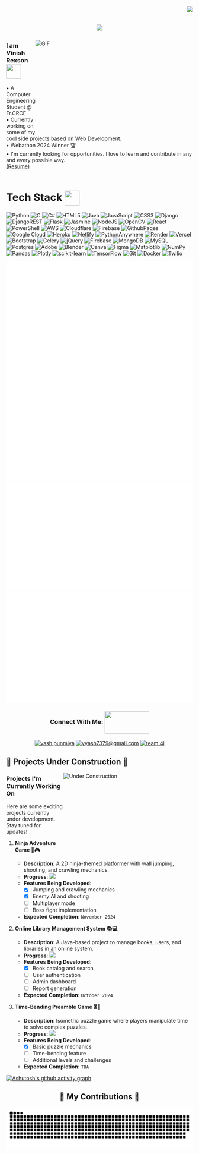 <img align="right" src="https://visitor-badge.laobi.icu/badge?page_id=Vinish-Rexson.Vinish-Rexson" />

<h1 align="center">
    <img src="https://readme-typing-svg.herokuapp.com/?font=Righteous&size=35&center=true&vCenter=true&width=700&height=70&duration=4000&lines=Full+Stack+Developer!;Fluent+in+the+language+of+web;Knows+Python+inside+and+out;+Front+to+back,+I've+got+your+stack+😎;+Model+tuning+Master;+Creative+coder+with+a+passion+for+play;+Still+learning+more+to+play+😁;" />
</h1>

<img align="right" height="250px" width="425px" alt="GIF" src="https://github.com/user-attachments/assets/24bdd6b9-a9b7-4539-a0af-8a5bf5af36dc" />
<h3 align="left"> I am Vinish Rexson <img align="center" src="https://user-images.githubusercontent.com/74038190/214644152-52f47eb3-5e31-4f47-8758-05c9468d5596.gif" height="40px" width="40px" /></h4> 
• A Computer Engineering Student @ Fr.CRCE <br/>
• Currently working on some of my cool side projects based on Web Development. <br/>
• Webathon 2024 Winner 🏆 <br/>
• I'm currently looking for opportunities. I love to learn and contribute in any and every possible way. <br/>
<a href="https://drive.google.com/file/d/10LbFN8kknMzNFwX67Z1qgIdPjgEfcaFY/view?usp=sharing" >(Resume)</a>
<br></br>

<h1> Tech Stack <img align="center" src="https://user-images.githubusercontent.com/74038190/212284087-bbe7e430-757e-4901-90bf-4cd2ce3e1852.gif" height="40px" width="40px" /> </h1>

![Python](https://img.shields.io/badge/python-3670A0?style=for-the-badge&logo=python&logoColor=ffdd54) ![C](https://img.shields.io/badge/c-%2300599C.svg?style=for-the-badge&logo=c&logoColor=white) ![C#](https://img.shields.io/badge/c%23-%23239120.svg?style=for-the-badge&logo=csharp&logoColor=white) ![HTML5](https://img.shields.io/badge/html5-%23E34F26.svg?style=for-the-badge&logo=html5&logoColor=white) ![Java](https://img.shields.io/badge/java-%23ED8B00.svg?style=for-the-badge&logo=openjdk&logoColor=white) ![JavaScript](https://img.shields.io/badge/javascript-%23323330.svg?style=for-the-badge&logo=javascript&logoColor=%23F7DF1E) ![CSS3](https://img.shields.io/badge/css3-%231572B6.svg?style=for-the-badge&logo=css3&logoColor=white) ![Django](https://img.shields.io/badge/django-%23092E20.svg?style=for-the-badge&logo=django&logoColor=white) ![DjangoREST](https://img.shields.io/badge/DJANGO-REST-ff1709?style=for-the-badge&logo=django&logoColor=white&color=ff1709&labelColor=gray) ![Flask](https://img.shields.io/badge/flask-%23000.svg?style=for-the-badge&logo=flask&logoColor=white) ![Jasmine](https://img.shields.io/badge/jasmine-%238A4182.svg?style=for-the-badge&logo=jasmine&logoColor=white) ![NodeJS](https://img.shields.io/badge/node.js-6DA55F?style=for-the-badge&logo=node.js&logoColor=white) ![OpenCV](https://img.shields.io/badge/opencv-%23white.svg?style=for-the-badge&logo=opencv&logoColor=white) ![React](https://img.shields.io/badge/react-%2320232a.svg?style=for-the-badge&logo=react&logoColor=%2361DAFB) ![PowerShell](https://img.shields.io/badge/PowerShell-%235391FE.svg?style=for-the-badge&logo=powershell&logoColor=white) ![AWS](https://img.shields.io/badge/AWS-%23FF9900.svg?style=for-the-badge&logo=amazon-aws&logoColor=white) ![Cloudflare](https://img.shields.io/badge/Cloudflare-F38020?style=for-the-badge&logo=Cloudflare&logoColor=white) ![Firebase](https://img.shields.io/badge/firebase-%23039BE5.svg?style=for-the-badge&logo=firebase) ![GithubPages](https://img.shields.io/badge/github%20pages-121013?style=for-the-badge&logo=github&logoColor=white) ![Google Cloud](https://img.shields.io/badge/GoogleCloud-%234285F4.svg?style=for-the-badge&logo=google-cloud&logoColor=white) ![Heroku](https://img.shields.io/badge/heroku-%23430098.svg?style=for-the-badge&logo=heroku&logoColor=white) ![Netlify](https://img.shields.io/badge/netlify-%23000000.svg?style=for-the-badge&logo=netlify&logoColor=#00C7B7) ![PythonAnywhere](https://img.shields.io/badge/pythonanywhere-%232F9FD7.svg?style=for-the-badge&logo=pythonanywhere&logoColor=151515) ![Render](https://img.shields.io/badge/Render-%46E3B7.svg?style=for-the-badge&logo=render&logoColor=white) ![Vercel](https://img.shields.io/badge/vercel-%23000000.svg?style=for-the-badge&logo=vercel&logoColor=white) ![Bootstrap](https://img.shields.io/badge/bootstrap-%238511FA.svg?style=for-the-badge&logo=bootstrap&logoColor=white) ![Celery](https://img.shields.io/badge/celery-%23a9cc54.svg?style=for-the-badge&logo=celery&logoColor=ddf4a4) ![jQuery](https://img.shields.io/badge/jquery-%230769AD.svg?style=for-the-badge&logo=jquery&logoColor=white) ![Firebase](https://img.shields.io/badge/firebase-a08021?style=for-the-badge&logo=firebase&logoColor=ffcd34) ![MongoDB](https://img.shields.io/badge/MongoDB-%234ea94b.svg?style=for-the-badge&logo=mongodb&logoColor=white) ![MySQL](https://img.shields.io/badge/mysql-4479A1.svg?style=for-the-badge&logo=mysql&logoColor=white) ![Postgres](https://img.shields.io/badge/postgres-%23316192.svg?style=for-the-badge&logo=postgresql&logoColor=white) ![Adobe](https://img.shields.io/badge/adobe-%23FF0000.svg?style=for-the-badge&logo=adobe&logoColor=white) ![Blender](https://img.shields.io/badge/blender-%23F5792A.svg?style=for-the-badge&logo=blender&logoColor=white) ![Canva](https://img.shields.io/badge/Canva-%2300C4CC.svg?style=for-the-badge&logo=Canva&logoColor=white) ![Figma](https://img.shields.io/badge/figma-%23F24E1E.svg?style=for-the-badge&logo=figma&logoColor=white) ![Matplotlib](https://img.shields.io/badge/Matplotlib-%23ffffff.svg?style=for-the-badge&logo=Matplotlib&logoColor=black) ![NumPy](https://img.shields.io/badge/numpy-%23013243.svg?style=for-the-badge&logo=numpy&logoColor=white) ![Pandas](https://img.shields.io/badge/pandas-%23150458.svg?style=for-the-badge&logo=pandas&logoColor=white) ![Plotly](https://img.shields.io/badge/Plotly-%233F4F75.svg?style=for-the-badge&logo=plotly&logoColor=white) ![scikit-learn](https://img.shields.io/badge/scikit--learn-%23F7931E.svg?style=for-the-badge&logo=scikit-learn&logoColor=white) ![TensorFlow](https://img.shields.io/badge/TensorFlow-%23FF6F00.svg?style=for-the-badge&logo=TensorFlow&logoColor=white) ![Git](https://img.shields.io/badge/git-%23F05033.svg?style=for-the-badge&logo=git&logoColor=white) ![Docker](https://img.shields.io/badge/docker-%230db7ed.svg?style=for-the-badge&logo=docker&logoColor=white) ![Twilio](https://img.shields.io/badge/Twilio-F22F46?style=for-the-badge&logo=Twilio&logoColor=white)

![](https://github.com/Vinish-Rexson/stats/blob/master/generated/overview.svg#gh-dark-mode-only)
![](https://github.com/Vinish-Rexson/stats/blob/master/generated/overview.svg#gh-light-mode-only)
![](https://github.com/Vinish-Rexson/stats/blob/master/generated/languages.svg#gh-dark-mode-only)
![](https://github.com/Vinish-Rexson/stats/blob/master/generated/languages.svg#gh-light-mode-only)

<h3 align="center"> Connect With Me: <img align="center" src="https://user-images.githubusercontent.com/74038190/214644145-264f4759-7633-441e-9d67-d8dda9d50d26.gif" height="60px" width="120px" /></h4>
<p align="center">
<a  href="https://www.linkedin.com/in/yash-punmiya-27a6a8296/"  target="_blank"><img  src="https://img.shields.io/badge/linkedin-%230077B5.svg?style=for-the-badge&logo=linkedin&logoColor=white"  alt="yash punmiya"/></a>
<a  href="mailto: yyash7379@gmail.com"  target="_blank"><img  src="https://img.shields.io/badge/Gmail-D14836?style=for-the-badge&logo=gmail&logoColor=white"  alt="yyash7379@gmail.com"/></a>
<a  href="https://www.instagram.com/team.4i"  target="_blank"><img  src="https://img.shields.io/badge/Instagram-%23E4405F.svg?style=for-the-badge&logo=Instagram&logoColor=white"  alt="team.4i"/></a>

## 🚧 Projects Under Construction 🚧

<!-- GIF Banner on the Right -->
<img align="right" height="200px" width="350px" alt="Under Construction" src="https://sismo.app/wp-content/uploads/2019/02/under-construction-gif-11.gif" />

<!-- Text Content on the Left -->
### Projects I'm Currently Working On

Here are some exciting projects currently under development. Stay tuned for updates!

1. **Ninja Adventure Game 🥷🎮**
   - **Description**: A 2D ninja-themed platformer with wall jumping, shooting, and crawling mechanics.
   - **Progress**: ![](https://geps.dev/progress/50)
   - **Features Being Developed**:
     - [x] Jumping and crawling mechanics
     - [x] Enemy AI and shooting
     - [ ] Multiplayer mode
     - [ ] Boss fight implementation
   - **Expected Completion**: `November 2024`

2. **Online Library Management System 📚💻**
   - **Description**: A Java-based project to manage books, users, and libraries in an online system.
   - **Progress**: ![](https://geps.dev/progress/70)
   - **Features Being Developed**:
     - [x] Book catalog and search
     - [ ] User authentication
     - [ ] Admin dashboard
     - [ ] Report generation
   - **Expected Completion**: `October 2024`

3. **Time-Bending Preamble Game ⏳🧩**
   - **Description**: Isometric puzzle game where players manipulate time to solve complex puzzles.
   - **Progress**: ![](https://geps.dev/progress/30)
   - **Features Being Developed**:
     - [x] Basic puzzle mechanics
     - [ ] Time-bending feature
     - [ ] Additional levels and challenges
   - **Expected Completion**: `TBA`


[![Ashutosh's github activity graph](https://github-readme-activity-graph.vercel.app/graph?username=Vinish-Rexson&theme=dracula)](https://github.com/ashutosh00710/github-readme-activity-graph)

<div align="center">
  <h2>🐍 My Contributions 🐍</h2>
  <picture>
  <source media="(prefers-color-scheme: dark)" srcset="https://raw.githubusercontent.com/platane/platane/output/github-contribution-grid-snake-dark.svg">
  <source media="(prefers-color-scheme: light)" srcset="https://raw.githubusercontent.com/platane/platane/output/github-contribution-grid-snake.svg">
  <img alt="github contribution grid snake animation" src="https://raw.githubusercontent.com/platane/platane/output/github-contribution-grid-snake.svg">
  </picture>
  
  <br/><br/>
</div>
